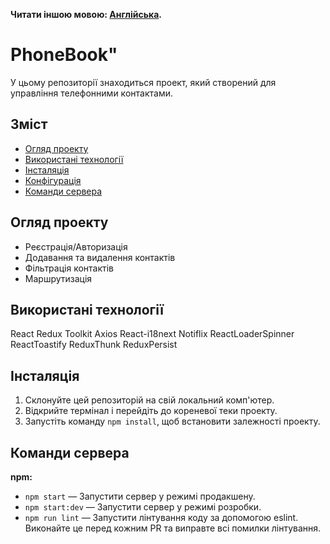 **Читати іншою мовою: [Англійська](README.md).**

# PhoneBook"

У цьому репозиторії знаходиться проект, який створений для управління
телефонними контактами.

## Зміст

- [Огляд проекту](#огляд-проекту)
- [Використані технології](#використані-технології)
- [Інсталяція](#інсталяція)
- [Конфігурація](#конфігурація)
- [Команди сервера](#команди-сервера)

## Огляд проекту

- Реєстрація/Авторизація
- Додавання та видалення контактів
- Фільтрація контактів
- Маршрутизація

## Використані технології

React Redux Toolkit Axios React-i18next Notiflix ReactLoaderSpinner
ReactToastify ReduxThunk ReduxPersist

## Інсталяція

1. Склонуйте цей репозиторій на свій локальний комп'ютер.
2. Відкрийте термінал і перейдіть до кореневої теки проекту.
3. Запустіть команду `npm install`, щоб встановити залежності проекту.

## Команди сервера

**npm:**

- `npm start` — Запустити сервер у режимі продакшену.
- `npm start:dev` — Запустити сервер у режимі розробки.
- `npm run lint` — Запустити лінтування коду за допомогою eslint. Виконайте це
  перед кожним PR та виправте всі помилки лінтування.
